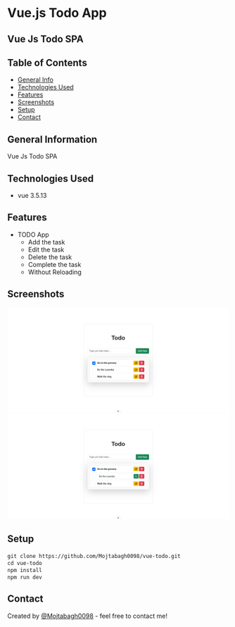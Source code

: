 # Vue.js Todo App

## Vue Js Todo SPA



## Table of Contents
* [General Info](#general-information)
* [Technologies Used](#technologies-used)
* [Features](#features)
* [Screenshots](#screenshots)
* [Setup](#setup)
* [Contact](#contact)


## General Information
Vue Js Todo SPA


## Technologies Used
- vue      3.5.13


## Features
- TODO App
    - Add the task
    - Edit the task
    - Delete the task
    - Complete the task
    - Without Reloading


## Screenshots
![Todo Page screenshot](./public/images/screenshots/Screenshot%202024-12-24%20at%2015-55-19%20Vite%20App.png)
![Todo Page screenshot](./public/images/screenshots/Screenshot%202024-12-24%20at%2015-55-31%20Vite%20App.png)




## Setup

```
git clone https://github.com/Mojtabagh0098/vue-todo.git
cd vue-todo
npm install
npm run dev
```





## Contact
Created by [@Mojtabagh0098](https://github.com/Mojtabagh0098) - feel free to contact me!
